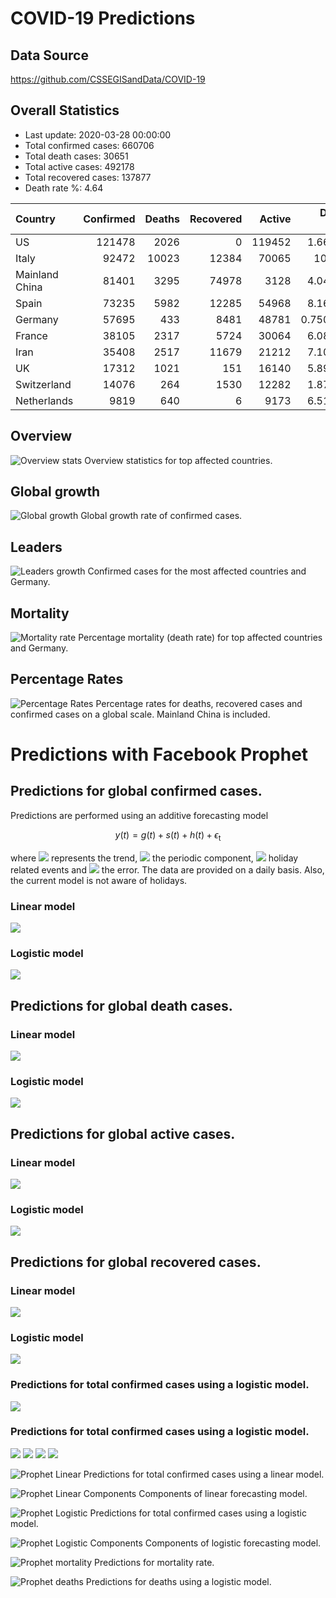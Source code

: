 <script id="MathJax-script" async
  src="https://cdn.jsdelivr.net/npm/mathjax@3/es5/tex-mml-chtml.js">
</script>

# COVID-19 Predictions

## Data Source
https://github.com/CSSEGISandData/COVID-19

## Overall Statistics

- Last update: 2020-03-28 00:00:00
- Total confirmed cases: 660706
- Total death cases: 30651
- Total active cases: 492178
- Total recovered cases: 137877
- Death rate %: 4.64

 | Country        |   Confirmed |   Deaths |   Recovered |   Active |   Death Rate |   Recovery Rate |
|:---------------|------------:|---------:|------------:|---------:|-------------:|----------------:|
| US             |      121478 |     2026 |           0 |   119452 |     1.66779  |        0        |
| Italy          |       92472 |    10023 |       12384 |    70065 |    10.839    |       13.3922   |
| Mainland China |       81401 |     3295 |       74978 |     3128 |     4.04786  |       92.1094   |
| Spain          |       73235 |     5982 |       12285 |    54968 |     8.16823  |       16.7748   |
| Germany        |       57695 |      433 |        8481 |    48781 |     0.750498 |       14.6997   |
| France         |       38105 |     2317 |        5724 |    30064 |     6.08057  |       15.0217   |
| Iran           |       35408 |     2517 |       11679 |    21212 |     7.10856  |       32.9841   |
| UK             |       17312 |     1021 |         151 |    16140 |     5.89764  |        0.872227 |
| Switzerland    |       14076 |      264 |        1530 |    12282 |     1.87553  |       10.8696   |
| Netherlands    |        9819 |      640 |           6 |     9173 |     6.51798  |        0.061106 |


## Overview 
![Overview stats](images/eda/overview.png?raw=true "Overview")
Overview statistics for top affected countries.

## Global growth
![Global growth](images/eda/overall.png?raw=true "Global growth")
Global growth rate of confirmed cases.

## Leaders
![Leaders growth](images/eda/leaders.png?raw=true "Leaders growth")
Confirmed cases for the most affected countries and Germany.

## Mortality
![Mortality rate](images/eda/mortality.png?raw=true "Mortality rate")
Percentage mortality (death rate) for top affected countries and Germany.

## Percentage Rates
![Percentage Rates](images/eda/rates.png?raw=true "Percentage rates")
Percentage rates for deaths, recovered cases and confirmed cases on a global scale. Mainland China is included.

# Predictions with Facebook Prophet

## Predictions for global confirmed cases.

Predictions are performed using an additive forecasting model
```math
y(t) = g(t) + s(t) + h(t) + \epsilon_\text{t}
```
where
<img src="https://render.githubusercontent.com/render/math?math=g(t)">
represents the trend,
<img src="https://latex.codecogs.com/svg.latex?\Large&space;s(t)" />
the periodic component,
<img src="https://latex.codecogs.com/svg.latex?\Large&space;h(t)" />
holiday related events and
<img src="https://latex.codecogs.com/svg.latex?\Large&space;\epsilon_\text{t}" />
the error. The data are provided on a daily basis.
Also, the current model is not aware of holidays.

### Linear model
![](images/predictions/)

### Logistic model
![](images/predictions/)

## Predictions for global death cases.

### Linear model
![](images/predictions/)

### Logistic model
![](images/predictions/)

## Predictions for global active cases.

### Linear model
![](images/predictions/)

### Logistic model
![](images/predictions/)

## Predictions for global recovered cases.

### Linear model
![](images/predictions/)

### Logistic model
![](images/predictions/)





### Predictions for total confirmed cases using a logistic model.
![](images/predictions/)

### Predictions for total confirmed cases using a logistic model.
![](images/predictions/)
![](images/predictions/)
![](images/predictions/)
![](images/predictions/)



![Prophet Linear](images/predictions/prophet_linear_confirmed.png)
Predictions for total confirmed cases using a linear model.

![Prophet Linear Components](images/prophet_linear_confirmed_components.png "Components")
Components of linear forecasting model.

![Prophet Logistic](images/prophet_logistic_confirmed.png "Predictions")
Predictions for total confirmed cases using a logistic model.

![Prophet Logistic Components](images/prophet_logistic_confirmed_components.png "Components")
Components of logistic forecasting model.

![Prophet mortality](images/prophet_mortality.png "Predictions mortality rate")
Predictions for mortality rate.

![Prophet deaths](images/prophet_deaths.png "Predictions deaths")
Predictions for deaths using a logistic model.
